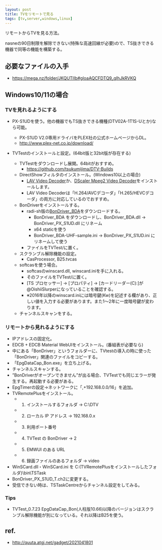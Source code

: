 ```yaml
---
layout: post
title: TVをリモートで見る
tags: [tv,server,windows,linux]
---
```


リモートからTVを見る方法。

nasneの90日制限を解除できない(特殊な高速回線が必要)ので、TS抜きできる機器で同等の機能を構築する。

## 必要なファイルの入手

* https://mega.nz/folder/JKQUTIIb#gloaAQCFDTQ9_gIhJkRVKQ

## Windows10/11の場合
### TVを見れるようにする

* PX-S1UDを使う。他の機器でもTS抜きできる機種(DTV02A-1T1S-Uとか)なら可能。
  * PX-S1UD V2.0専用ドライバをPLEX社の公式ホームページからDL。
  * http://www.plex-net.co.jp/download/

* TVTestのインストールと設定。(64bit版と32bit版が存在する)
  * TVTestをダウンロードし展開。64bitがおすすめ。
    * https://github.com/tsukumijima/DTV-Builds
  * DirectShowフィルタのインストール。(Windows10以上の場合)
    * [LAV Video Decoder](https://github.com/Nevcairiel/LAVFilters/releases)か、[DScaler Mpeg2 Video Decoder](https://www.free-codecs.com/download/dscaler_mpeg_filters.htm)をインストールします。
    * LAV Video Decoderは「H.264/AVCデコーダ」「H.265/HEVCデコーダ」の両方に対応しているのでおすすめ。
  * BonDriverをインストールする。
    * radi-sh版の[BonDriver_BDA](https://github.com/radi-sh/BonDriver_BDA/releases)をダウンロードする。
      * BonDriver_BDA をダウンロードし、BonDriver_BDA.dll → BonDriver_PX_S1UD.dll にリネーム
      * x64 staticを使う
      * BonDriver_BDA-UHF-sample.ini → BonDriver_PX_S1UD.ini にリネームして使う
    * ファイルをTVTest/に置く。
  * スクランブル解除機能の設定。
    * CasProcessor, B25.tvcas
  * softcasを使う場合。
    * softcasのwinscard.dll, winscard.iniを手に入れる。
    * そのファイルをTVTest/に置く。
    *  [TS プロセッサー] → [プロパティ] → [カードリーダー(C):]が@OishiiSlurperになっていることを確認する。
    * ※2016年以降のwinscard.iniには暗号鍵(Kw)を記述する欄があり、正しい値を入力する必要があります。また1～2年に一度暗号鍵が変わります。
  * チャンネルスキャンをする。

### リモートから見れるようにする

* IPアドレスの固定化。
* EDCB + EDCB Material WebUIをインストール。(番組表が必要なら)
 * 中にある「BonDriver」というフォルダーに、TVtestの導入の時に使った「BonDriver」関連のファイルをコピーする。
 * 「EpgDataCap_Bon.exe」を立ち上げる。
 * チャンネルスキャンする。
 * ”BonDriverがオープンできません”が出る場合、TVTestでも同じエラーが発生する。再起動する必要がある。
 * EpgTimerの設定→ネットワークに「,+192.168.0.0/16」を追加。
* TVRemotePlusをインストール。
  * 1. インストールするフォルダ → C:\DTV
  * 2. ローカル IP アドレス → 192.168.0.x
  * 3. 利用ポート番号
  * 4. TVTest の BonDriver → 2
  * 5. EMWUI のある URL
  * 6. 録画ファイルのあるフォルダ → video
 * WinSCard.dll・WinSCard.ini を C:\(TVRemotePlusをインストールしたフォルダ)\bin\TSTask
 * BonDriver_PX_S1UD_T.ch2に変更する。
 * 受信できない時は、TSTaskCentreからチャンネル設定をしてみる。

### Tips

* TVTest_0.7.23 EpgDataCap_Bon(人柱版10.66)以降のバージョンはスクランブル解除機能が別になっている。それ以降はB25を使う。

## ref.

* http://quuta.atgj.net/gadget/2021041801
